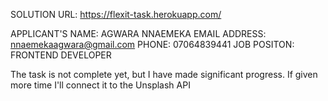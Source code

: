 SOLUTION URL: https://flexit-task.herokuapp.com/

APPLICANT'S NAME: AGWARA NNAEMEKA
EMAIL ADDRESS: nnaemekaagwara@gmail.com
PHONE: 07064839441
JOB POSITON: FRONTEND DEVELOPER

The task is not complete yet, but I have made significant progress. If given more time I'll connect it to the Unsplash API
